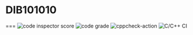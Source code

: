 # DIB101010
===
![code inspector score](https://www.code-inspector.com/project/24697/score/svg)
![code grade](https://www.code-inspector.com/project/24697/status/svg)
![cppcheck-action](https://github.com/stepin654321/MiniProject_Template/workflows/cppcheck-action/badge.svg)
![C/C++ CI](https://github.com/stepin654321/MiniProject_Template/workflows/C/C++%20CI/badge.svg)
